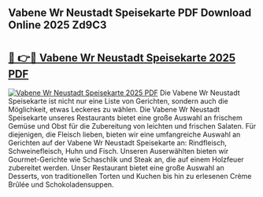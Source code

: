 ## Vabene Wr Neustadt Speisekarte PDF Download Online 2025 Zd9C3

# <h2><a href="http://gc8dyev.nevu.top/?p=Vabene+Wr+Neustadt+Speisekarte">🔗 👉🔴 Vabene Wr Neustadt Speisekarte 2025 PDF</a></h2>

[![Vabene Wr Neustadt Speisekarte 2025 PDF](https://i.imgur.com/dBaPXMq.png)](http://gc8dyev.nevu.top/?p=Vabene+Wr+Neustadt+Speisekarte)
Die Vabene Wr Neustadt Speisekarte ist nicht nur eine Liste von Gerichten, sondern auch die Möglichkeit, etwas Leckeres zu wählen. Die Vabene Wr Neustadt Speisekarte unseres Restaurants bietet eine große Auswahl an frischem Gemüse und Obst für die Zubereitung von leichten und frischen Salaten. Für diejenigen, die Fleisch lieben, bieten wir eine umfangreiche Auswahl an Gerichten auf der Vabene Wr Neustadt Speisekarte an: Rindfleisch, Schweinefleisch, Huhn und Fisch. Unseren Auserwählten bieten wir Gourmet-Gerichte wie Schaschlik und Steak an, die auf einem Holzfeuer zubereitet werden. Unser Restaurant bietet eine große Auswahl an Desserts, von traditionellen Torten und Kuchen bis hin zu erlesenen Crème Brûlée und Schokoladensuppen.
